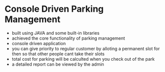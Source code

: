 # Console Driven Parking Management
   - built using JAVA and some built-in libraries 
   - achieved the core functionality of parking management
   - console driven application
   - you can give priority to regular customer by alloting a permanent slot for then so that other people cant take their slots
   - total cost for parking will be calculted when you check out of the park
   - a detailed report can be viewed by the admin 
   
